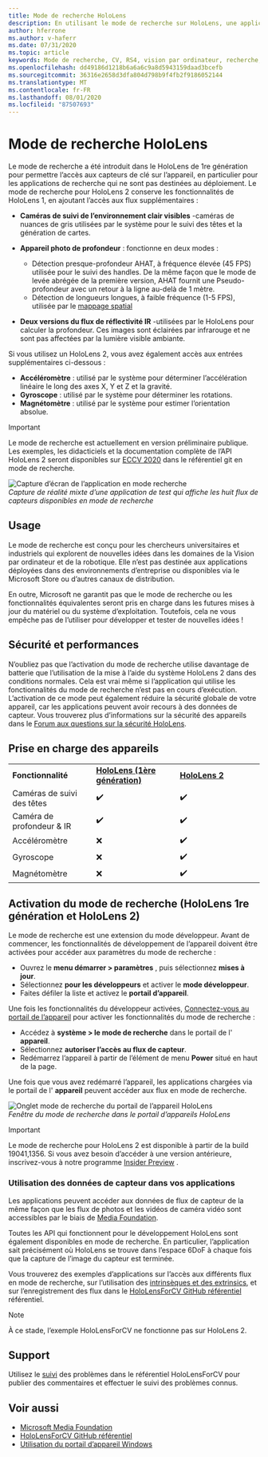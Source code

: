 ```yaml
---
title: Mode de recherche HoloLens
description: En utilisant le mode de recherche sur HoloLens, une application peut accéder aux flux de capteur de périphérique clé (profondeur, suivi de l’environnement et réflectivité de l’IR).
author: hferrone
ms.author: v-haferr
ms.date: 07/31/2020
ms.topic: article
keywords: Mode de recherche, CV, RS4, vision par ordinateur, recherche, HoloLens, HoloLens 2
ms.openlocfilehash: dd49186d1218b6a6a6c9a8d5943159daad3bcefb
ms.sourcegitcommit: 36316e2658d3dfa804d798b9f4fb2f9186052144
ms.translationtype: MT
ms.contentlocale: fr-FR
ms.lasthandoff: 08/01/2020
ms.locfileid: "87507693"
---
```

# <a name="hololens-research-mode"></a>Mode de recherche HoloLens

Le mode de recherche a été introduit dans le HoloLens de 1re génération pour permettre l’accès aux capteurs de clé sur l’appareil, en particulier pour les applications de recherche qui ne sont pas destinées au déploiement.  Le mode de recherche pour HoloLens 2 conserve les fonctionnalités de HoloLens 1, en ajoutant l’accès aux flux supplémentaires :

* **Caméras de suivi de l’environnement clair visibles** -caméras de nuances de gris utilisées par le système pour le suivi des têtes et la génération de cartes.
* **Appareil photo de profondeur** : fonctionne en deux modes :  
    + Détection presque-profondeur AHAT, à fréquence élevée (45 FPS) utilisée pour le suivi des handles. De la même façon que le mode de levée abrégée de la première version, AHAT fournit une Pseudo-profondeur avec un retour à la ligne au-delà de 1 mètre. 
    + Détection de longueurs longues, à faible fréquence (1-5 FPS), utilisée par le [mappage spatial](spatial-mapping.md)

* **Deux versions du flux de réflectivité IR** -utilisées par le HoloLens pour calculer la profondeur. Ces images sont éclairées par infrarouge et ne sont pas affectées par la lumière visible ambiante.

Si vous utilisez un HoloLens 2, vous avez également accès aux entrées supplémentaires ci-dessous :

* **Accéléromètre** : utilisé par le système pour déterminer l’accélération linéaire le long des axes X, Y et Z et la gravité.
* **Gyroscope** : utilisé par le système pour déterminer les rotations.
* **Magnétomètre** : utilisé par le système pour estimer l’orientation absolue.

> [!IMPORTANT]
> Le mode de recherche est actuellement en version préliminaire publique. Les exemples, les didacticiels et la documentation complète de l’API HoloLens 2 seront disponibles sur [ECCV 2020](https://eccv2020.eu/
 ) dans le référentiel git en mode de recherche.

![Capture d’écran de l’application en mode recherche](images/sensor-stream-viewer.jpg)<br>
*Capture de réalité mixte d’une application de test qui affiche les huit flux de capteurs disponibles en mode de recherche*

## <a name="usage"></a>Usage

Le mode de recherche est conçu pour les chercheurs universitaires et industriels qui explorent de nouvelles idées dans les domaines de la Vision par ordinateur et de la robotique.  Elle n’est pas destinée aux applications déployées dans des environnements d’entreprise ou disponibles via le Microsoft Store ou d’autres canaux de distribution.

En outre, Microsoft ne garantit pas que le mode de recherche ou les fonctionnalités équivalentes seront pris en charge dans les futures mises à jour du matériel ou du système d’exploitation. Toutefois, cela ne vous empêche pas de l’utiliser pour développer et tester de nouvelles idées !

## <a name="security-and-performance"></a>Sécurité et performances

N’oubliez pas que l’activation du mode de recherche utilise davantage de batterie que l’utilisation de la mise à l’aide du système HoloLens 2 dans des conditions normales. Cela est vrai même si l’application qui utilise les fonctionnalités du mode de recherche n’est pas en cours d’exécution.  L’activation de ce mode peut également réduire la sécurité globale de votre appareil, car les applications peuvent avoir recours à des données de capteur.  Vous trouverez plus d’informations sur la sécurité des appareils dans le [Forum aux questions sur la sécurité HoloLens](https://docs.microsoft.com/hololens/hololens-faq-security).  

## <a name="device-support"></a>Prise en charge des appareils
<table>
    <colgroup>
    <col width="33%" />
    <col width="33%" />
    <col width="33%" /> </colgroup>
    <tr>
        <td><strong>Fonctionnalité</strong></td>
        <td><a href="https://docs.microsoft.com/hololens/hololens1-hardware"><strong>HoloLens (1ère génération)</strong></a></td>
        <td><a href="https://docs.microsoft.com/hololens/hololens2-hardware"><strong>HoloLens 2</strong></a></td>
    </tr>
     <tr>
        <td>Caméras de suivi des têtes</td>
        <td>✔️</td>
        <td>✔️</td>
    </tr>
    <tr>
        <td>Caméra de profondeur & IR</td>
        <td>✔️</td>
        <td>✔️</td>
    </tr>
    <tr>
        <td>Accéléromètre</td>
        <td>❌</td>
        <td>✔️</td>
    </tr>
    <tr>
        <td>Gyroscope</td>
        <td>❌</td>
        <td>✔️</td>
    </tr>
    <tr>
        <td>Magnétomètre</td>
        <td>❌</td>
        <td>✔️</td>
    </tr>
</table>

## <a name="enabling-research-mode-hololens-1st-gen-and-hololens-2"></a>Activation du mode de recherche (HoloLens 1re génération et HoloLens 2)

Le mode de recherche est une extension du mode développeur. Avant de commencer, les fonctionnalités de développement de l’appareil doivent être activées pour accéder aux paramètres du mode de recherche : 

* Ouvrez le **menu démarrer > paramètres** , puis sélectionnez **mises à jour**.
* Sélectionnez **pour les développeurs** et activer le **mode développeur**.
* Faites défiler la liste et activez le **portail d’appareil**.

Une fois les fonctionnalités du développeur activées, [Connectez-vous au portail de l’appareil](https://docs.microsoft.com/windows/uwp/debug-test-perf/device-portal-hololens) pour activer les fonctionnalités du mode de recherche :

* Accédez à **système > le mode de recherche** dans le portail de l' **appareil**.
* Sélectionnez **autoriser l’accès au flux de capteur**.
* Redémarrez l’appareil à partir de l’élément de menu **Power** situé en haut de la page.

Une fois que vous avez redémarré l’appareil, les applications chargées via le portail de l' **appareil** peuvent accéder aux flux en mode de recherche.

![Onglet mode de recherche du portail de l’appareil HoloLens](images/ResearchModeDevPortal.png)<br>
*Fenêtre du mode de recherche dans le portail d’appareils HoloLens*

> [!IMPORTANT]
> Le mode de recherche pour HoloLens 2 est disponible à partir de la build 19041,1356. Si vous avez besoin d’accéder à une version antérieure, inscrivez-vous à notre programme [Insider Preview](https://docs.microsoft.com/hololens/hololens-insider) .

### <a name="using-sensor-data-in-your-apps"></a>Utilisation des données de capteur dans vos applications

Les applications peuvent accéder aux données de flux de capteur de la même façon que les flux de photos et les vidéos de caméra vidéo sont accessibles par le biais de [Media Foundation](https://msdn.microsoft.com/library/windows/desktop/ms694197). 

Toutes les API qui fonctionnent pour le développement HoloLens sont également disponibles en mode de recherche. En particulier, l’application sait précisément où HoloLens se trouve dans l’espace 6DoF à chaque fois que la capture de l’image du capteur est terminée.

Vous trouverez des exemples d’applications sur l’accès aux différents flux en mode de recherche, sur l’utilisation des [intrinsèques et des extrinsics](https://docs.microsoft.com/windows/mixed-reality/locatable-camera#locating-the-device-camera-in-the-world), et sur l’enregistrement des flux dans le [HoloLensForCV GitHub référentiel](https://github.com/Microsoft/HoloLensForCV) référentiel.

 > [!NOTE]
 > À ce stade, l’exemple HoloLensForCV ne fonctionne pas sur HoloLens 2.

## <a name="support"></a>Support

Utilisez le [suivi](https://github.com/Microsoft/HololensForCV/issues) des problèmes dans le référentiel HoloLensForCV pour publier des commentaires et effectuer le suivi des problèmes connus.

## <a name="see-also"></a>Voir aussi

* [Microsoft Media Foundation](https://msdn.microsoft.com/library/windows/desktop/ms694197)
* [HoloLensForCV GitHub référentiel](https://github.com/Microsoft/HoloLensForCV)
* [Utilisation du portail d’appareil Windows](using-the-windows-device-portal.md)
